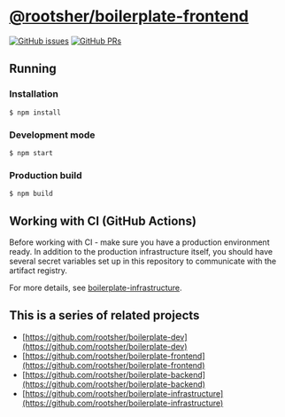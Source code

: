 # [@rootsher/boilerplate-frontend](https://github.com/rootsher/boilerplate-frontend)

[![GitHub issues](https://img.shields.io/github/issues/rootsher/boilerplate-frontend.svg)](https://github.com/rootsher/boilerplate-frontend/issues)
[![GitHub PRs](https://img.shields.io/github/issues-pr/rootsher/boilerplate-frontend.svg)](https://github.com/rootsher/boilerplate-frontend/pulls)

## Running

### Installation

```shell
$ npm install
```

### Development mode

```shell
$ npm start
```

### Production build

```shell
$ npm build
```

## Working with CI (GitHub Actions)

Before working with CI - make sure you have a production environment ready.
In addition to the production infrastructure itself, you should have several secret 
variables set up in this repository to communicate with the artifact registry.

For more details, see [boilerplate-infrastructure](https://github.com/rootsher/boilerplate-infrastructure).

## This is a series of related projects

* [https://github.com/rootsher/boilerplate-dev](https://github.com/rootsher/boilerplate-dev)
* [https://github.com/rootsher/boilerplate-frontend](https://github.com/rootsher/boilerplate-frontend)
* [https://github.com/rootsher/boilerplate-backend](https://github.com/rootsher/boilerplate-backend)
* [https://github.com/rootsher/boilerplate-infrastructure](https://github.com/rootsher/boilerplate-infrastructure)
